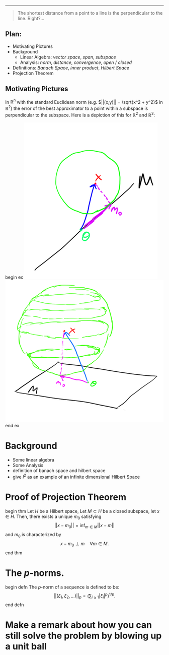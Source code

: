 ------

> The shortest distance from a point to a line is the perpendicular to the line. Right?...

## Plan: 
- Motivating Pictures
- Background
  * Linear Algebra: _vector space_, _span_, _subspace_
  * Analysis: _norm_, _distance_, _convergence_, _open_ / _closed_
- Definitions: _Banach Space_, _inner product_, _Hilbert Space_
- Projection Theorem

## Motivating Pictures

In $\mathbb{R}^n$ with the standard Euclidean norm (e.g. $||(x,y)|| = \sqrt{x^2 + y^2}$ in $\mathbb{R}^2$) the error of the best approximator to a point within a subspace is perpendicular to the subspace.
Here is a depiction of this for $\mathbb{R}^2$ and $\mathbb{R}^3$:

begin ex
![ProjectionTheoremInR2](data/projthmInR2.png)
![ProjectionTheoremInR3](data/projthmInR3.png)
end ex

# Background
  - Some linear algebra
  - Some Analysis
  - definition of banach space and hilbert space
  - give $l^2$ as an example of an infinite dimensional Hilbert Space

# Proof of Projection Theorem

begin thm
  Let $H$ be a Hilbert space, Let $M\subset H$ be a closed subspace, let $x \in H$. Then, there exists a unique $m_0$ satisfying
  $$|| x - m_0 || = \inf_{m \in M} || x - m ||$$
  and $m_0$ is characterized by 
  $$x-m_0 \perp m \quad \forall m \in M.$$
end thm

# The $p$-norms.

begin defn
The $p$-norm of a sequence is defined to be:
$$||(\xi_1,\xi_2,\ldots)||_p = \left(\sum_{i\geq 1} |\xi_i|^p \right) ^ {1/p}.$$
end defn

# Make a remark about how you can still solve the problem by blowing up a unit ball



<!-- # this is a test -->

<!-- ### what -->

<!-- thm -->
<!--   blah blah  -->
<!--     blah -->
<!--     asdfjasdfasd -->
<!-- end thm -->

<!-- begin thm -->
<!-- Given a closed set G and an open set G tilda there exists a unieq x in H such that x convolved with the abelian subgroup fo QQ generated by modding out by all comutators is normal and uncountably finite  -->
<!-- end thm -->

<!-- ### asbasdf -->

<!-- - heyo -->
<!-- - brobro -->
<!-- - yayaya -->

<!-- $$\int_0^1 x^2 dx$$ -->

<!-- $3x+44 = \sqrt{55}$ -->


<!-- ```python -->
<!-- def test(x): -->
<!--   return x*2 -->

<!-- x = [1,2,3,4] -->
<!-- print(x) -->
<!-- ``` -->

<!-- ```javascript -->
<!-- function fany(bl){ -->
<!--   if(test){ -->
<!--     console.log("ro"); -->
<!--   } -->
<!-- } -->
<!-- ``` -->



<!-- ----- -->

